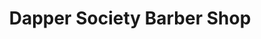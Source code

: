 ---
title: "Dapper Society Barber Shop"
url: /brownsville/dapper-society-barber-shop/
shop: Friseur
---